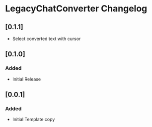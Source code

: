 <!-- Keep a Changelog guide -> https://keepachangelog.com -->

# LegacyChatConverter Changelog

## [0.1.1]
- Select converted text with cursor

## [0.1.0]
### Added
- Initial Release

## [0.0.1]
### Added
- Initial Template copy
